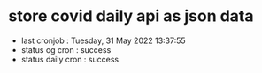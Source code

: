 # store covid daily api as json data

- last cronjob : Tuesday, 31 May 2022 13:37:55
- status og cron : success
- status daily cron : success
      
      